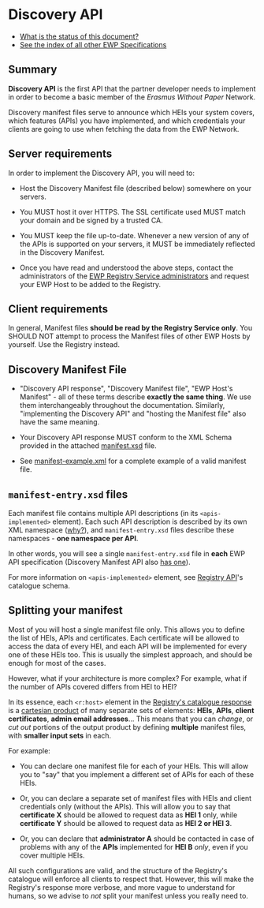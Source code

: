 Discovery API
=============

* [What is the status of this document?][statuses]
* [See the index of all other EWP Specifications][develhub]


Summary
-------

**Discovery API** is the first API that the partner developer needs to
implement in order to become a basic member of the *Erasmus Without Paper*
Network.

Discovery manifest files serve to announce which HEIs your system covers, which
features (APIs) you have implemented, and which credentials your clients are
going to use when fetching the data from the EWP Network.


Server requirements
-------------------

In order to implement the Discovery API, you will need to:

 * Host the Discovery Manifest file (described below) somewhere on your
   servers.

 * You MUST host it over HTTPS. The SSL certificate used MUST match your domain
   and be signed by a trusted CA.

 * You MUST keep the file up-to-date. Whenever a new version of any of the APIs
   is supported on your servers, it MUST be immediately reflected in the
   Discovery Manifest.

 * Once you have read and understood the above steps, contact the
   administrators of the [EWP Registry Service administrators][registry-intro]
   and request your EWP Host to be added to the Registry.


Client requirements
-------------------

In general, Manifest files **should be read by the Registry Service only**. You
SHOULD NOT attempt to process the Manifest files of other EWP Hosts by
yourself. Use the Registry instead.


Discovery Manifest File
-----------------------

 * "Discovery API response", "Discovery Manifest file", "EWP Host's Manifest" -
   all of these terms describe **exactly the same thing**. We use them
   interchangeably throughout the documentation. Similarly, "implementing the
   Discovery API" and "hosting the Manifest file" also have the same meaning.

 * Your Discovery API response MUST conform to the XML Schema provided in the
   attached [manifest.xsd](manifest.xsd) file.

 * See [manifest-example.xml](manifest-example.xml) for a complete example of a
   valid manifest file.


`manifest-entry.xsd` files
--------------------------

Each manifest file contains multiple API descriptions (in its
`<apis-implemented>` element). Each such API description is described by its
own XML namespace
([why?](https://github.com/erasmus-without-paper/ewp-specs-api-discovery/issues/6)),
and `manifest-entry.xsd` files describe these namespaces - **one namespace per
API**.

In other words, you will see a single `manifest-entry.xsd` file in **each** EWP
API specification (Discovery Manifest API also [has one](manifest-entry.xsd)).

For more information on `<apis-implemented>` element, see
[Registry API][registry-api]'s catalogue schema.


<a name='multi-manifest'></a>

Splitting your manifest
-----------------------

Most of you will host a single manifest file only. This allows you to define
the list of HEIs, APIs and certificates. Each certificate will be allowed to
access the data of every HEI, and each API will be implemented for every one of
these HEIs too. This is usually the simplest approach, and should be enough for
most of the cases.

However, what if your architecture is more complex? For example, what if the
number of APIs covered differs from HEI to HEI?

In its essence, each `<r:host>` element in the
[Registry's catalogue response][registry-api] is a
[cartesian product](https://en.wikipedia.org/wiki/Cartesian_product)
of many separate sets of elements: **HEIs**, **APIs**, **client certificates**,
**admin email addresses**... This means that you can *change*, or *cut out*
portions of the output product by defining **multiple** manifest files, with
**smaller input sets** in each.

For example:

 * You can declare one manifest file for each of your HEIs. This will allow you
   to "say" that you implement a different set of APIs for each of these HEIs.

 * Or, you can declare a separate set of manifest files with HEIs and client
   credentials only (without the APIs). This will allow you to say that
   **certificate X** should be allowed to request data as **HEI 1** only, while
   **certificate Y** should be allowed to request data as **HEI 2 or HEI 3**.

 * Or, you can declare that **administrator A** should be contacted in
   case of problems with any of the **APIs** implemented for **HEI B** *only*,
   even if you cover multiple HEIs.

All such configurations are valid, and the structure of the Registry's
catalogue will enforce all clients to respect that. However, this will make
the Registry's response more verbose, and more vague to understand for humans,
so we advise to *not* split your manifest unless you really need to.


[registry-intro]: https://github.com/erasmus-without-paper/ewp-specs-architecture/blob/stable-v1/README.md#registry
[registry-api]: https://github.com/erasmus-without-paper/ewp-specs-api-registry
[develhub]: http://developers.erasmuswithoutpaper.eu/
[statuses]: https://github.com/erasmus-without-paper/ewp-specs-management/blob/stable-v1/README.md#statuses
